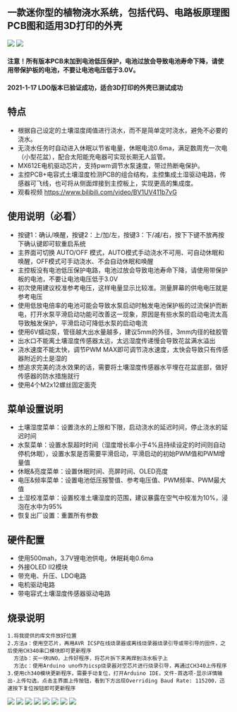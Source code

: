 ## 一款迷你型的植物浇水系统，包括代码、电路板原理图PCB图和适用3D打印的外壳
![](https://github.com/jie326513988/Arduino-Water-the-plants/blob/master/picture/v9.2-001.png)
![](https://github.com/jie326513988/Arduino-Water-the-plants/blob/master/picture/v9.1%2B%20(6).jpg)
#### 注意！所有版本PCB未加到电池低压保护，电池过放会导致电池寿命下降，请使用带保护板的电池，不要让电池电压低于3.0V。
#### 2021-1-17 LDO版本已验证成功，适合3D打印的外壳已测试成功

## 特点
* 根据自己设定的土壤湿度阈值进行浇水，而不是简单定时浇水，避免不必要的浇水。
* 无浇水任务时自动进入休眠以节省电量，休眠电流0.6ma，满足数周充一次电（小型花盆），配合太阳能充电器可实现长期无人监管。
* MX612E电机驱动芯片，支持pwm调节水泵速度，带过热断电保护。
* 主控PCB+电容式土壤湿度检测PCB的组合结构，主控集成土湿驱动电路，传感器可飞线，也可将从侧面焊接到主控板上，实现更高的集成度。
* 观看视频 https://www.bilibili.com/video/BV1UV411b7vG

## 使用说明（必看）
* 按键1：确认/唤醒，按键2：上/加/左，按键3：下/减/右，按下下键不放再按下确认键即可软重启系统
* 主界面可切换 AUTO/OFF 模式，AUTO模式手动浇水不可用、可自动休眠和唤醒，OFF模式可手动浇水、不会自动休眠和唤醒
* 主控板没有电池低压保护电路，电池过放会导致电池寿命下降，请使用带保护板的电池，不要让电池电压低于3.0V
* 初次使用建议校准参考电压，这样电量显示比较准。测量屏幕的供电电压就是参考电压
* 使用低放电倍率的电池可能会导致水泵启动时触发电池保护板的过流保护而断电，打开水泵平滑启动功能可改善这一现象，原因是有些水泵的启动电流太高导致触发保护，平滑启动可降低水泵的启动电流
* 使用6V蠕动泵，管径越大出水量越多，建议5mm的外径，3mm内径的硅胶管
* 出水口不能离土壤湿度传感器太远，太远湿度传递慢会导致花盆满水溢出
* 浇水速度不能太快，调节PWM MAX即可调节浇水速度，太快会导致只有传感器附近的土是湿的
* 想追求完美的浇水效果的话，需要将土壤湿度传感器水平埋在花盆底部，做好传感器的防水措施就行
* 使用4个M2x12螺丝固定面壳
## 菜单设置说明
* 土壤湿度菜单：设置浇水的上限和下限，启动浇水的延迟时间，停止浇水的延迟时间
* 水泵菜单：设置水泵超时时间（湿度增长率小于4%且持续设定的时间则自动停机休眠），设置水泵是否需要平滑启动，平滑启动的初始PWM值和PWM增量值
* 休眠&亮度菜单：设置休眠时间、亮屏时间、OLED亮度
* 电压&频率菜单：设置电池低压报警值、参考电压值、PWM频率、PWM最大值
* 土湿校准菜单：设置校准土壤湿度的范围，建议暴露在空气中校准为10%，浸泡在水中为95%
* 恢复出厂设置：重置所有参数

## 硬件配置
* 使用500mah，3.7V锂电池供电，休眠耗电0.6ma
* 外接OLED II2模块
* 带充电、升压、LDO电路
* 电机驱动电路
* 带电容式土壤湿度传感器驱动电路   

## 烧录说明
    1.将我提供的库文件放好位置
    2.方法a：使用空芯片，再用AVR ICSP在线烧录器或离线烧录器烧录引导或带引导的固件，之后使用CH340串口模块即可更新程序
      方法b：买一块UNO，上传好程序，将芯片拆下来再焊到浇水板子上
      方法c：使用Arduino uno作为icsp烧录器对空芯片进行烧录引导，再通过CH340上传程序
    3.使用ch340模块更新程序，需要手动复位，打开Arduino IDE，文件-首选项-显示详情输出-上传勾选，点击主界面上传按钮，看到下方出现Overriding Baud Rate: 115200，迅速按下复位按钮即可更新程序
![](https://github.com/jie326513988/Arduino-Water-the-plants/blob/master/picture/PCB(1).png)
![](https://github.com/jie326513988/Arduino-Water-the-plants/blob/master/picture/PCB(2).png)
![](https://github.com/jie326513988/Arduino-Water-the-plants/blob/master/picture/v9.1%2B%20(1).jpg)
![](https://github.com/jie326513988/Arduino-Water-the-plants/blob/master/picture/v9.1%2B%20(2).jpg)
![](https://github.com/jie326513988/Arduino-Water-the-plants/blob/master/picture/v9.1%2B%20(3).jpg)
![](https://github.com/jie326513988/Arduino-Water-the-plants/blob/master/picture/v9.1%2B%20(4).jpg)
![](https://github.com/jie326513988/Arduino-Water-the-plants/blob/master/picture/v9.1%2B%20(5).jpg)
![](https://github.com/jie326513988/Arduino-Water-the-plants/blob/master/picture/UI_SET.jpg)
